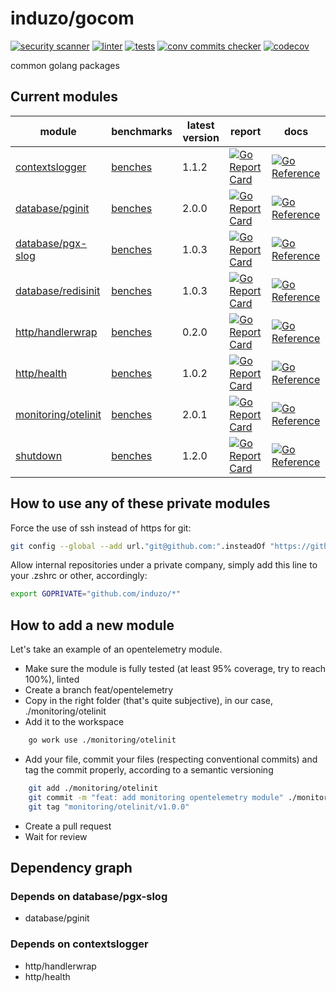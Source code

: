 # induzo/gocom

[![security scanner](https://github.com/induzo/gocom/actions/workflows/sec-scanner.yml/badge.svg)](https://github.com/induzo/gocom/actions/workflows/sec-scanner.yml) [![linter](https://github.com/induzo/gocom/actions/workflows/linter.yml/badge.svg)](https://github.com/induzo/gocom/actions/workflows/linter.yml) [![tests](https://github.com/induzo/gocom/actions/workflows/tests.yml/badge.svg)](https://github.com/induzo/gocom/actions/workflows/tests.yml) [![conv commits checker](https://github.com/induzo/gocom/actions/workflows/conv-commits-checker.yml/badge.svg)](https://github.com/induzo/gocom/actions/workflows/conv-commits-checker.yml) [![codecov](https://codecov.io/gh/induzo/gocom/branch/main/graph/badge.svg?token=UBWDRLOYDU)](https://codecov.io/gh/induzo/gocom)

common golang packages

## Current modules

| module                                     | benchmarks                                                    | latest version | report                                                                                                                                                                       | docs                                                                                                                                                        |
| ------------------------------------------ | ------------------------------------------------------------- | -------------- | ---------------------------------------------------------------------------------------------------------------------------------------------------------------------------- | ----------------------------------------------------------------------------------------------------------------------------------------------------------- |
| [contextslogger](contextslogger)           | [benches](https://induzo.github.io/gocom/contextslogger)      | 1.1.2          | [![Go Report Card](https://goreportcard.com/badge/github.com/induzo/gocom/contextslogger)](https://goreportcard.com/report/github.com/induzo/gocom/contextslogger)           | [![Go Reference](https://pkg.go.dev/badge/github.com/induzo/gocom/contextslogger.svg)](https://pkg.go.dev/github.com/induzo/gocom/contextslogger)           |
| [database/pginit](database/pginit)         | [benches](https://induzo.github.io/gocom/database/pginit)     | 2.0.0          | [![Go Report Card](https://goreportcard.com/badge/github.com/induzo/gocom/database/pginit)](https://goreportcard.com/report/github.com/induzo/gocom/database/pginit)         | [![Go Reference](https://pkg.go.dev/badge/github.com/induzo/gocom/database/pginit.svg)](https://pkg.go.dev/github.com/induzo/gocom/database/pginit)         |
| [database/pgx-slog](database/pgx-slog)     | [benches](https://induzo.github.io/gocom/database/pgx-slog)   | 1.0.3          | [![Go Report Card](https://goreportcard.com/badge/github.com/induzo/gocom/database/pgx-slog)](https://goreportcard.com/report/github.com/induzo/gocom/database/pgx-slog)     | [![Go Reference](https://pkg.go.dev/badge/github.com/induzo/gocom/database/pgx-slog.svg)](https://pkg.go.dev/github.com/induzo/gocom/database/pgx-slog)     |
| [database/redisinit](database/redisinit)   | [benches](https://induzo.github.io/gocom/database/redisinit)  | 1.0.3          | [![Go Report Card](https://goreportcard.com/badge/github.com/induzo/gocom/database/redisinit)](https://goreportcard.com/report/github.com/induzo/gocom/database/redisinit)   | [![Go Reference](https://pkg.go.dev/badge/github.com/induzo/gocom/database/redisinit.svg)](https://pkg.go.dev/github.com/induzo/gocom/database/redisinit)   |
| [http/handlerwrap](http/handlerwrap)       | [benches](https://induzo.github.io/gocom/http/handlerwrap)    | 0.2.0          | [![Go Report Card](https://goreportcard.com/badge/github.com/induzo/gocom/http/handlerwrap)](https://goreportcard.com/report/github.com/induzo/gocom/http/handlerwrap)       | [![Go Reference](https://pkg.go.dev/badge/github.com/induzo/gocom/http/handlerwrap.svg)](https://pkg.go.dev/github.com/induzo/gocom/http/handlerwrap)       |
| [http/health](http/health)                 | [benches](https://induzo.github.io/gocom/http/health)         | 1.0.2          | [![Go Report Card](https://goreportcard.com/badge/github.com/induzo/gocom/http/health)](https://goreportcard.com/report/github.com/induzo/gocom/http/health)                 | [![Go Reference](https://pkg.go.dev/badge/github.com/induzo/gocom/http/health.svg)](https://pkg.go.dev/github.com/induzo/gocom/http/health)                 |
| [monitoring/otelinit](monitoring/otelinit) | [benches](https://induzo.github.io/gocom/monitoring/otelinit) | 2.0.1          | [![Go Report Card](https://goreportcard.com/badge/github.com/induzo/gocom/monitoring/otelinit)](https://goreportcard.com/report/github.com/induzo/gocom/monitoring/otelinit) | [![Go Reference](https://pkg.go.dev/badge/github.com/induzo/gocom/monitoring/otelinit.svg)](https://pkg.go.dev/github.com/induzo/gocom/monitoring/otelinit) |
| [shutdown](shutdown)                       | [benches](https://induzo.github.io/gocom/shutdown)            | 1.2.0          | [![Go Report Card](https://goreportcard.com/badge/github.com/induzo/gocom/shutdown)](https://goreportcard.com/report/github.com/induzo/gocom/shutdown)                       | [![Go Reference](https://pkg.go.dev/badge/github.com/induzo/gocom/shutdown.svg)](https://pkg.go.dev/github.com/induzo/gocom/shutdown)                       |

## How to use any of these private modules

Force the use of ssh instead of https for git:

```bash
git config --global --add url."git@github.com:".insteadOf "https://github.com/"
```

Allow internal repositories under a private company, simply add this line to your .zshrc or other, accordingly:

```bash
export GOPRIVATE="github.com/induzo/*"
```

## How to add a new module

Let's take an example of an opentelemetry module.

- Make sure the module is fully tested (at least 95% coverage, try to reach 100%), linted
- Create a branch feat/opentelemetry
- Copy in the right folder (that's quite subjective), in our case, ./monitoring/otelinit
- Add it to the workspace

```bash
    go work use ./monitoring/otelinit
```

- Add your file, commit your files (respecting conventional commits) and tag the commit properly, according to a semantic versioning

```bash
    git add ./monitoring/otelinit
    git commit -m "feat: add monitoring opentelemetry module" ./monitoring/otelinit
    git tag "monitoring/otelinit/v1.0.0"
```

- Create a pull request
- Wait for review

## Dependency graph

### Depends on database/pgx-slog

- database/pginit

### Depends on contextslogger

- http/handlerwrap
- http/health